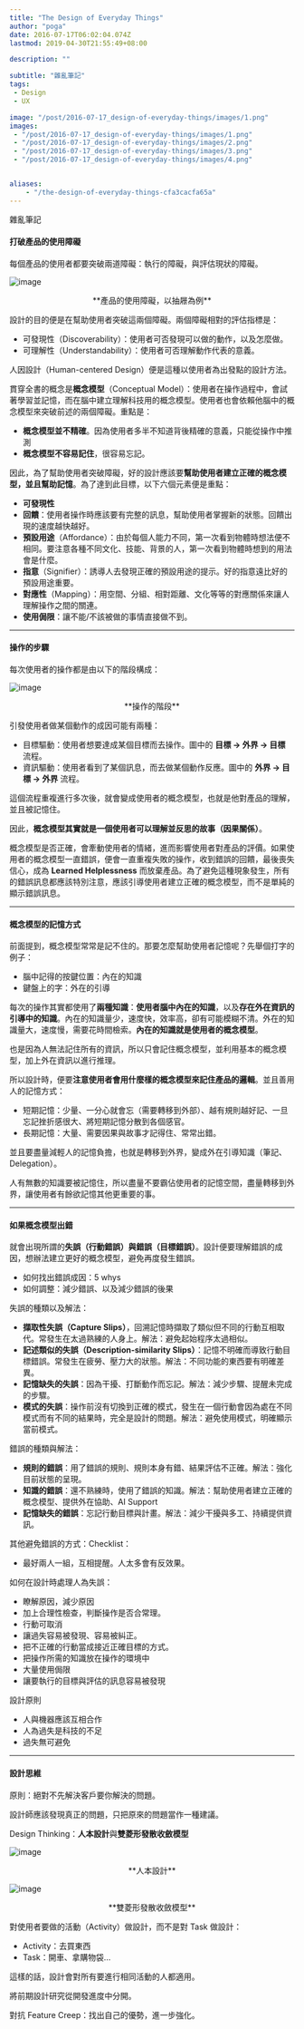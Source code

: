 ```yaml
---
title: "The Design of Everyday Things"
author: "poga"
date: 2016-07-17T06:02:04.074Z
lastmod: 2019-04-30T21:55:49+08:00

description: ""

subtitle: "雜亂筆記"
tags:
 - Design
 - UX

image: "/post/2016-07-17_design-of-everyday-things/images/1.png"
images:
 - "/post/2016-07-17_design-of-everyday-things/images/1.png"
 - "/post/2016-07-17_design-of-everyday-things/images/2.png"
 - "/post/2016-07-17_design-of-everyday-things/images/3.png"
 - "/post/2016-07-17_design-of-everyday-things/images/4.png"


aliases:
    - "/the-design-of-everyday-things-cfa3cacfa65a"
---
```


雜亂筆記

<!--more-->


#### **打破產品的使用障礙**

每個產品的使用者都要突破兩道障礙：執行的障礙，與評估現狀的障礙。




![image](/post/2016-07-17_design-of-everyday-things/images/1.png)

<center>**產品的使用障礙，以抽屜為例**</center>



設計的目的便是在幫助使用者突破這兩個障礙。兩個障礙相對的評估指標是：

*   可發現性（Discoverability）：使用者可否發現可以做的動作，以及怎麼做。
*   可理解性（Understandability）：使用者可否理解動作代表的意義。

人因設計（Human-centered Design）便是這種以使用者為出發點的設計方法。

貫穿全書的概念是**概念模型**（Conceptual Model）：使用者在操作過程中，會試著學習並記憶，而在腦中建立理解科技用的概念模型。使用者也會依賴他腦中的概念模型來突破前述的兩個障礙。重點是：

*   **概念模型並不精確**。因為使用者多半不知道背後精確的意義，只能從操作中推測
*   **概念模型不容易記住**，很容易忘記。

因此，為了幫助使用者突破障礙，好的設計應該要**幫助使用者建立正確的概念模型，並且幫助記憶**。為了達到此目標，以下六個元素便是重點：

*   **可發現性**
*   **回饋**：使用者操作時應該要有完整的訊息，幫助使用者掌握新的狀態。回饋出現的速度越快越好。
*   **預設用途**（Affordance）：由於每個人能力不同，第一次看到物體時想法便不相同。要注意各種不同文化、技能、背景的人，第一次看到物體時想到的用法會是什麼。
*   **指意**（Signifier）：誘導人去發現正確的預設用途的提示。好的指意遠比好的預設用途重要。
*   **對應性**（Mapping）：用空間、分組、相對距離、文化等等的對應關係來讓人理解操作之間的關連。
*   **使用侷限**：讓不能/不該被做的事情直接做不到。

---

#### 操作的步驟

每次使用者的操作都是由以下的階段構成：

![image](/post/2016-07-17_design-of-everyday-things/images/2.png)

<center>**操作的階段**</center>



引發使用者做某個動作的成因可能有兩種：

*   目標驅動：使用者想要達成某個目標而去操作。圖中的 **目標 -> 外界 -> 目標** 流程。
*   資訊驅動：使用者看到了某個訊息，而去做某個動作反應。圖中的 **外界 -> 目標 -> 外界** 流程。

這個流程重複進行多次後，就會變成使用者的概念模型，也就是他對產品的理解，並且被記憶住。

因此，**概念模型其實就是一個使用者可以理解並反思的故事（因果關係）**。

概念模型是否正確，會牽動使用者的情緒，進而影響使用者對產品的評價。如果使用者的概念模型一直錯誤，便會一直重複失敗的操作，收到錯誤的回饋，最後喪失信心，成為 **Learned Helplessness** 而放棄產品。為了避免這種現象發生，所有的錯誤訊息都應該特別注意，應該引導使用者建立正確的概念模型，而不是單純的顯示錯誤訊息。

---

#### 概念模型的記憶方式

前面提到，概念模型常常是記不住的。那要怎麼幫助使用者記憶呢？先舉個打字的例子：

*   腦中記得的按鍵位置：內在的知識
*   鍵盤上的字：外在的引導

每次的操作其實都使用了**兩種知識**：**使用者腦中內在的知識**，以及**存在外在資訊的引導中的知識**。內在的知識量少，速度快，效率高，卻有可能模糊不清。外在的知識量大，速度慢，需要花時間檢索。**內在的知識就是使用者的概念模型**。

也是因為人無法記住所有的資訊，所以只會記住概念模型，並利用基本的概念模型，加上外在資訊以進行推理。

所以設計時，便要**注意使用者會用什麼樣的概念模型來記住產品的邏輯**。並且善用人的記憶方式：

*   短期記憶：少量、一分心就會忘（需要轉移到外部）、越有規則越好記、一旦忘記挫折感很大、將短期記憶分散到各個感官。
*   長期記憶：大量、需要因果與故事才記得住、常常出錯。

並且要盡量減輕人的記憶負擔，也就是轉移到外界，變成外在引導知識（筆記、Delegation）。

人有無數的知識要被記憶住，所以盡量不要霸佔使用者的記憶空間，盡量轉移到外界，讓使用者有餘欲記憶其他更重要的事。

---

#### 如果概念模型出錯

就會出現所謂的**失誤（行動錯誤）**與**錯誤（目標錯誤）**。設計便要理解錯誤的成因，想辦法建立更好的概念模型，避免再度發生錯誤。

*   如何找出錯誤成因：5 whys
*   如何調整：減少錯誤、以及減少錯誤的後果

失誤的種類以及解法：

*   **擷取性失誤（Capture Slips）**，回溯記憶時擷取了類似但不同的行動互相取代。常發生在太過熟練的人身上。解法：避免起始程序太過相似。
*   **記述類似的失誤（Description-similarity Slips）**：記憶不明確而導致行動目標錯誤。常發生在疲勞、壓力大的狀態。解法：不同功能的東西要有明確差異。
*   **記憶缺失的失誤**：因為干擾、打斷動作而忘記。解法：減少步驟、提醒未完成的步驟。
*   **模式的失誤**：操作前沒有切換到正確的模式，發生在一個行動會因為處在不同模式而有不同的結果時，完全是設計的問題。解法：避免使用模式，明確顯示當前模式。

錯誤的種類與解法：

*   **規則的錯誤**：用了錯誤的規則、規則本身有錯、結果評估不正確。解法：強化目前狀態的呈現。
*   **知識的錯誤**：還不熟練時，使用了錯誤的知識。解法：幫助使用者建立正確的概念模型、提供外在協助、AI Support
*   **記憶缺失的錯誤**：忘記行動目標與計畫。解法：減少干擾與多工、持續提供資訊。

其他避免錯誤的方式：Checklist：

*   最好兩人一組，互相提醒。人太多會有反效果。

如何在設計時處理人為失誤：

*   瞭解原因，減少原因
*   加上合理性檢查，判斷操作是否合常理。
*   行動可取消
*   讓過失容易被發現、容易被糾正。
*   把不正確的行動當成接近正確目標的方式。
*   把操作所需的知識放在操作的環境中
*   大量使用侷限
*   讓要執行的目標與評估的訊息容易被發現

設計原則

*   人與機器應該互相合作
*   人為過失是科技的不足
*   過失無可避免


---

#### 設計思維

原則：絕對不先解決客戶要你解決的問題。

設計師應該發現真正的問題，只把原來的問題當作一種建議。

Design Thinking：**人本設計**與**雙菱形發散收斂模型**




![image](/post/2016-07-17_design-of-everyday-things/images/3.png)

<center>**人本設計**</center>





![image](/post/2016-07-17_design-of-everyday-things/images/4.png)

<center>**雙菱形發散收斂模型**</center>



對使用者要做的活動（Activity）做設計，而不是對 Task 做設計：

*   Activity：去買東西
*   Task：開車、拿購物袋…

這樣的話，設計會對所有要進行相同活動的人都適用。

將前期設計研究從開發進度中分開。

對抗 Feature Creep：找出自己的優勢，進一步強化。
